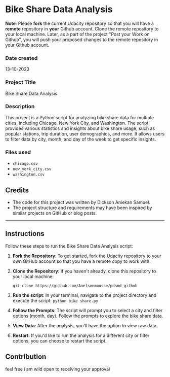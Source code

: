 
# Bike Share Data Analysis

**Note**: Please **fork** the current Udacity repository so that you will have a **remote** repository in **your** Github account. Clone the remote repository to your local machine. Later, as a part of the project "Post your Work on Github", you will push your proposed changes to the remote repository in your Github account.

### Date created
13-10-2023

### Project Title
Bike Share Data Analysis

### Description
This project is a Python script for analyzing bike share data for multiple cities, including Chicago, New York City, and Washington. The script provides various statistics and insights about bike share usage, such as popular stations, trip duration, user demographics, and more. It allows users to filter data by city, month, and day of the week to get specific insights.

### Files used
- `chicago.csv`
- `new_york_city.csv`
- `washington.csv`

## Credits
- The code for this project was written by Dickson Aniekan Samuel.
- The project structure and requirements may have been inspired by similar projects on GitHub or blog posts.

---

## Instructions
Follow these steps to run the Bike Share Data Analysis script:

1. **Fork the Repository**: To get started, fork the Udacity repository to your own GitHub account so that you have a remote copy to work with.


2. **Clone the Repository**: If you haven't already, clone this repository to your local machine:

   `git clone https://github.com/Anelsonmousse/pdsnd_github `


3. **Run the script**: In your terminal, navigate to the project directory and execute the script:
    `python bike share.py`

4. **Follow the Prompts**: The script will prompt you to select a city and filter options (month, day). Follow the prompts to explore the bike share data.

5. **View Data**: After the analysis, you'll have the option to view raw data.

6. **Restart**: If you'd like to run the analysis for a different city or filter options, you can choose to restart the script.

## Contribution
feel free
i am wild open to receiving your approval